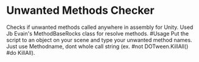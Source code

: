 # Unwanted Methods Checker
Checks if unwanted methods called anywhere in assembly for Unity. Used Jb Evain's MethodBaseRocks class for resolve methods.
#Usage
Put the script to an object on your scene and type your unwanted method names. Just use Methodname, dont whole call string (ex. #not DOTween.KillAll() #do KillAll).

